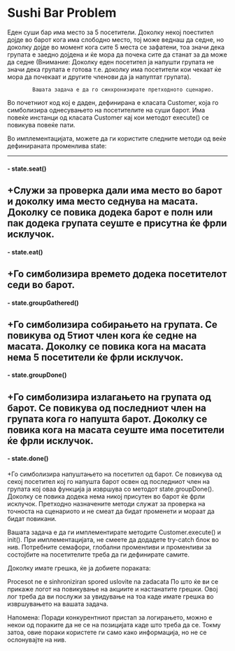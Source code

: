 Sushi Bar Problem
===========================
Еден суши бар има место за 5 посетители. Доколку некој поестител дојде во барот кога има слободно место,
тој може веднаш да седне, но доколку дојде во момент кога сите 5 места се зафатени, тоа значи дека групата
e заедно дојдена и ќе мора да почека сите да станат за да може да седне (Внимание: Доколку еден посетител ја напушти групата не значи дека групата е готова
т.е. доколку има посетители кои чекаат ќе мора да почекаат и другите членови да ја напуптат групата). 

			Вашата задача е да го синхронизирате претходното сценарио.

Во почетниот код кој е даден, дефинирана е класата Customer, која го симболизира однесувањето на посетителите на суши барот.
Има повеќе инстанци од класата Customer кај кои методот execute() се повикува повеќе пати.

Во имплементацијата, можете да ги користите следните методи од веќе дефинираната променлива state:

---
#### -   state.seat()
+Служи за проверка дали има место во барот и доколку има место седнува на масата. Доколку се повика додека барот е полн или пак додека групата сеуште е присутна ќе фрли исклучок.
---
#### -   state.eat()
+Го симболизира времето додека посетителот седи во барот.
---
#### -   state.groupGathered()
+Го симболизира собирањето на групата. Се повикува од 5тиот член кога ќе седне на масата. Доколку се повика кога на масата нема 5 посетители ќе фрли исклучок.
---
#### -   state.groupDone()
+Го симболизира излагањето на групата од барот. Се повикува од последниот член на групата кога го напушта барот. Доколку се повика кога на масата сеуште има посетители ќе фрли исклучок.
---
#### -   state.done()
+Го симболизира напуштањето на посетител од барот. Се повикува од секој посетител кој го напушта барот освен од последниот член на групата кој оваа функција ја извршува
со методот state.groupDone(). Доколку се повика додека нема никој присутен во барот ќе фрли исклучок.
Претходно назначените методи служат за проверка на точноста на сценариото и не смеат да бидат променети и мораат да бидат повикани.

Вашата задача е да ги имплементирате методите Customer.execute() и init(). При имплементацијата, не смеете да додадете try-catch блок во нив. 
Потребните семафори, глобални променливи и променливи за состојбите нa посетителите треба да ги дефинирате самите.

Доколку имате грешка, ќе ја добиете пораката:

Procesot ne e sinhroniziran spored uslovite na zadacata
По што ќе ви се прикаже логот на повикување на акциите и настанатите грешки. Овој лог треба да ви послужи за увидување на тоа каде имате грешка во извршувањето на вашата задача.

Напомена: Поради конкурентниот пристап за логирањето, можно е некои од пораките да не се на позицијата каде што треба да се. 
Токму затоа, овие пораки користете ги само како информација, но не се ослонувајте на нив.
